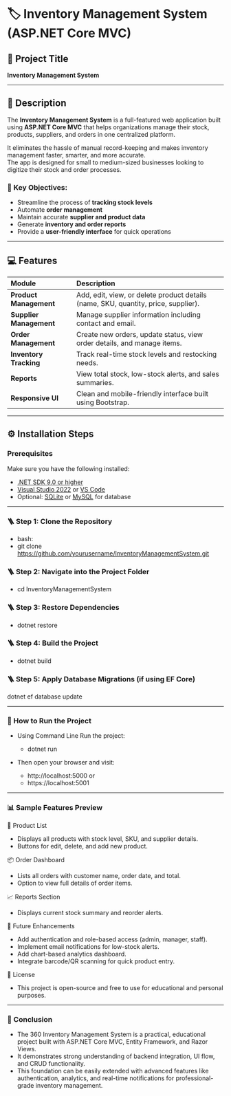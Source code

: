 # 🏷️ Inventory Management System (ASP.NET Core MVC)

## 📘 Project Title
**Inventory Management System**

---

## 📖 Description
The **Inventory Management System** is a full-featured web application built using **ASP.NET Core MVC** that helps organizations manage their stock, products, suppliers, and orders in one centralized platform.

It eliminates the hassle of manual record-keeping and makes inventory management faster, smarter, and more accurate.  
The app is designed for small to medium-sized businesses looking to digitize their stock and order processes.

### 🎯 Key Objectives:
- Streamline the process of **tracking stock levels**
- Automate **order management**
- Maintain accurate **supplier and product data**
- Generate **inventory and order reports**
- Provide a **user-friendly interface** for quick operations

---

## 💻 Features

| Module | Description |
|:-------|:-------------|
| **Product Management** | Add, edit, view, or delete product details (name, SKU, quantity, price, supplier). |
| **Supplier Management** | Manage supplier information including contact and email. |
| **Order Management** | Create new orders, update status, view order details, and manage items. |
| **Inventory Tracking** | Track real-time stock levels and restocking needs. |
| **Reports** | View total stock, low-stock alerts, and sales summaries. |
| **Responsive UI** | Clean and mobile-friendly interface built using Bootstrap. |

---

## ⚙️ Installation Steps

### Prerequisites
Make sure you have the following installed:
- [.NET SDK 9.0 or higher](https://dotnet.microsoft.com/download)
- [Visual Studio 2022](https://visualstudio.microsoft.com/) or [VS Code](https://code.visualstudio.com/)
- Optional: [SQLite](https://www.sqlite.org/) or [MySQL](https://www.mysql.com/) for database

---

### 🪜 Step 1: Clone the Repository
- bash:
- git clone https://github.com/yourusername/InventoryManagementSystem.git

### 🪜 Step 2: Navigate into the Project Folder
- cd InventoryManagementSystem

### 🪜 Step 3: Restore Dependencies
- dotnet restore

### 🪜 Step 4: Build the Project
- dotnet build

### 🪜 Step 5: Apply Database Migrations (if using EF Core)
dotnet ef database update

---

### 🚀 How to Run the Project
- Using Command Line
Run the project:
  - dotnet run

- Then open your browser and visit:
   - http://localhost:5000
or
   - https://localhost:5001

---

### 📊 Sample Features Preview
🧾 Product List
  - Displays all products with stock level, SKU, and supplier details.
  - Buttons for edit, delete, and add new product.

📦 Order Dashboard
  - Lists all orders with customer name, order date, and total.
  - Option to view full details of order items.

📈 Reports Section
  - Displays current stock summary and reorder alerts.

🧠 Future Enhancements
  - Add authentication and role-based access (admin, manager, staff).
  - Implement email notifications for low-stock alerts.
  - Add chart-based analytics dashboard.
  - Integrate barcode/QR scanning for quick product entry.

📄 License
  - This project is open-source and free to use for educational and personal purposes.

--- 

### 🧭 Conclusion
 - The 360 Inventory Management System is a practical, educational project built with ASP.NET Core MVC, Entity Framework, and Razor Views.
 - It demonstrates strong understanding of backend integration, UI flow, and CRUD functionality.
 - This foundation can be easily extended with advanced features like authentication, analytics, and real-time notifications for professional-grade inventory management.
